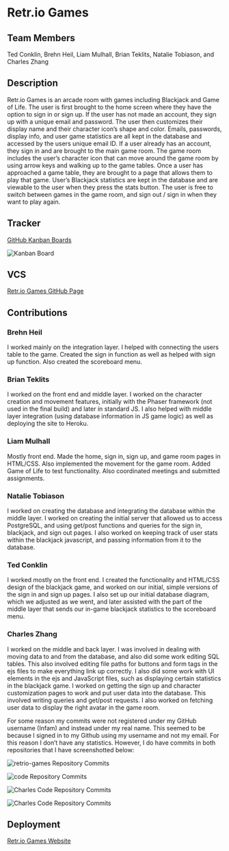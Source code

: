# Retr.io Games

## Team Members

Ted Conklin, Brehn Heil, Liam Mulhall, Brian Teklits, Natalie Tobiason, and Charles Zhang

## Description

Retr.io Games is an arcade room with games including Blackjack and Game of Life. The user is first brought to the home screen where they have the option to sign in or sign up. If the user has not made an account, they sign up with a unique email and password. The user then customizes their display name and their character icon’s shape and color. Emails, passwords, display info, and user game statistics are all kept in the database and accessed by the users unique email ID. If a user already has an account, they sign in and are brought to the main game room. The game room includes the user’s character icon that can move around the game room by using arrow keys and walking up to the game tables. Once a user has approached a game table, they are brought to a page that allows them to play that game. User’s Blackjack statistics are kept in the database and are viewable to the user when they press the stats button. The user is free to switch between games in the game room, and sign out / sign in when they want to play again.

## Tracker

[GitHub Kanban Boards](https://github.com/retrio-games/code/projects)

![Kanban Board](./images/kanban.png)

## VCS

[Retr.io Games GitHub Page](https://github.com/retrio-games)

## Contributions

### Brehn Heil
 
I worked mainly on the integration layer. I helped with connecting the users table to the game. Created the sign in function as well as helped with sign up function. Also created the scoreboard menu.

### Brian Teklits

I worked on the front end and middle layer. I worked on the character creation and movement features, initially with the Phaser framework (not used in the final build) and later in standard JS. I also helped with middle layer integration (using database information in JS game logic) as well as deploying the site to Heroku.

### Liam Mulhall

Mostly front end. Made the home, sign in, sign up, and game room pages in HTML/CSS. Also implemented the movement for the game room. Added Game of Life to test functionality. Also coordinated meetings and submitted assignments.

### Natalie Tobiason

I worked on creating the database and integrating the database within the middle layer. I worked on creating the initial server that allowed us to access PostgreSQL, and using get/post functions and queries for the sign in, blackjack, and sign out pages. I also worked on keeping track of user stats within the blackjack javascript, and passing information from it to the database.

### Ted Conklin

I worked mostly on the front end. I created the functionality and HTML/CSS design of the blackjack game, and worked on our initial, simple versions of the sign in and sign up pages. I also set up our initial database diagram, which we adjusted as we went, and later assisted with the part of the middle layer that sends our in-game blackjack statistics to the scoreboard menu.

### Charles Zhang

I worked on the middle and back layer. I was involved in dealing with moving data to and from the database, and also did some work editing SQL tables. This also involved editing file paths for buttons and form tags in the ejs files to make everything link up correctly. I also did some work with UI elements in the ejs and JavaScript files, such as displaying certain statistics in the blackjack game. I worked on getting the sign up and character customization pages to work and put user data into the database. This involved writing queries and get/post requests. I also worked on fetching user data to display the right avatar in the game room.

For some reason my commits were not registered under my GitHub username (Infam) and instead under my real name. This seemed to be because I signed in to my Github using my username and not my email. For this reason I don’t have any statistics. However, I do have commits in both repositories that I have screenshotted below:

![retrio-games Repository Commits](./images/retrio-games.png)

![code Repository Commits](./images/code.png)

![Charles Code Repository Commits](./images/CommitProof1.png)

![Charles Code Repository Commits](./images/CommitProof.png)

## Deployment
 
[Retr.io Games Website](https://retriogames.herokuapp.com/)

